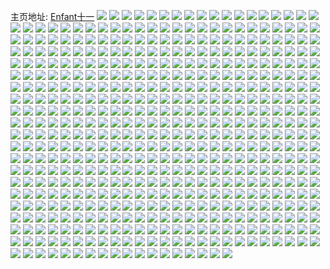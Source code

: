 主页地址: [Enfant十一](https://weibo.com/u/5151678848) 
![](https://wx4.sinaimg.cn/mw2000/005CDV0kly1gctun6pwidj33322bbnpf.jpg) 
![](https://wx4.sinaimg.cn/mw2000/005CDV0kly1gctun8in4ij33322bbqv7.jpg) 
![](https://wx4.sinaimg.cn/mw2000/005CDV0kly1gctung1dt1j33322bb1l0.jpg) 
![](https://wx4.sinaimg.cn/mw2000/005CDV0kly1gctumyi8caj32c02c0e83.jpg) 
![](https://wx4.sinaimg.cn/mw2000/005CDV0kly1gctun0tx50j32bb2bbu10.jpg) 
![](https://wx4.sinaimg.cn/mw2000/005CDV0kly1gctunraeyxj33402c0e84.jpg) 
![](https://wx4.sinaimg.cn/mw2000/005CDV0kly1gctunyjvsrj33402c0kjo.jpg) 
![](https://wx4.sinaimg.cn/mw2000/005CDV0kly1gctunu1t9hj33402c0hdw.jpg) 
![](https://wx4.sinaimg.cn/mw2000/005CDV0kly1gctun2xqexj33322bb4qs.jpg) 
![](https://wx4.sinaimg.cn/mw2000/005CDV0kly1gctun50g5zj32c02c0b2b.jpg) 
![](https://wx4.sinaimg.cn/mw2000/005CDV0kly1gctune1t08j33322bbu0z.jpg) 
![](https://wx4.sinaimg.cn/mw2000/005CDV0kly1gctunih4rgj32c02c0npf.jpg) 
![](https://wx4.sinaimg.cn/mw2000/005CDV0kly1gctunjgo6kj31e11e1hdt.jpg) 
![](https://wx4.sinaimg.cn/mw2000/005CDV0kly1gctunm17hvj33402c0hdw.jpg) 
![](https://wx4.sinaimg.cn/mw2000/005CDV0kly1gctunonk6tj33402c0b2c.jpg) 
![](https://wx4.sinaimg.cn/mw2000/005CDV0kly1gctunwfwldj32c02c0e83.jpg) 
![](https://wx4.sinaimg.cn/mw2000/005CDV0kly1gctuo0ywuvj32c02c0kjn.jpg) 
![](https://wx4.sinaimg.cn/mw2000/005CDV0kly1gce950c7amj32c02c0hdu.jpg) 
![](https://wx4.sinaimg.cn/mw2000/005CDV0kly1gce94rtl3mj33322bbqv7.jpg) 
![](https://wx4.sinaimg.cn/mw2000/005CDV0kly1gce94x3bhkj32c02c0hdv.jpg) 
![](https://wx4.sinaimg.cn/mw2000/005CDV0kly1gce94oxmqij33322bb4qr.jpg) 
![](https://wx4.sinaimg.cn/mw2000/005CDV0kly1gce94q93juj33322bb4qs.jpg) 
![](https://wx4.sinaimg.cn/mw2000/005CDV0kly1gce94t6pxwj33322bbu0z.jpg) 
![](https://wx4.sinaimg.cn/mw2000/005CDV0kly1gce94w2tt2j32c02c0hdv.jpg) 
![](https://wx4.sinaimg.cn/mw2000/005CDV0kly1gce94ntkqzj32bc334kjm.jpg) 
![](https://wx4.sinaimg.cn/mw2000/005CDV0kly1gce94v1w3mj33322bbe84.jpg) 
![](https://wx4.sinaimg.cn/mw2000/005CDV0kly1gce94xyigvj33322bbkjn.jpg) 
![](https://wx4.sinaimg.cn/mw2000/005CDV0kly1gce953cocaj32c01k0hdu.jpg) 
![](https://wx4.sinaimg.cn/mw2000/005CDV0kly1gce94zh7kxj33322bb1l0.jpg) 
![](https://wx4.sinaimg.cn/mw2000/005CDV0kly1gce94to2phj30v115e1f8.jpg) 
![](https://wx4.sinaimg.cn/mw2000/005CDV0kly1gce94mxabgj33322bb4qs.jpg) 
![](https://wx4.sinaimg.cn/mw2000/005CDV0kly1gce950x3xrj30v91avjxj.jpg) 
![](https://wx4.sinaimg.cn/mw2000/005CDV0kly1gce951kzalj32bb2bb4qr.jpg) 
![](https://wx4.sinaimg.cn/mw2000/005CDV0kly1gce94li8tjj32c02c01l0.jpg) 
![](https://wx4.sinaimg.cn/mw2000/005CDV0kly1gce952irggj33322bbe83.jpg) 
![](https://wx4.sinaimg.cn/mw2000/005CDV0kly1gc8zgc4pkgj31o01o0kjl.jpg) 
![](https://wx4.sinaimg.cn/mw2000/005CDV0kly1gc8zgis5x7j31o01o0npd.jpg) 
![](https://wx4.sinaimg.cn/mw2000/005CDV0kly1gc8zkmfufkj31o01o0u0x.jpg) 
![](https://wx4.sinaimg.cn/mw2000/005CDV0kly1gc8zgrtscmj31o01o0npd.jpg) 
![](https://wx4.sinaimg.cn/mw2000/005CDV0kly1gc8zgxxf3vj31o01o0kjl.jpg) 
![](https://wx4.sinaimg.cn/mw2000/005CDV0kly1gc8zguymeyj31o01o0npd.jpg) 
![](https://wx4.sinaimg.cn/mw2000/005CDV0kly1gc8zgot18cj31o01o0kjl.jpg) 
![](https://wx4.sinaimg.cn/mw2000/005CDV0kly1gc8zkim7dfj31o01o0npd.jpg) 
![](https://wx4.sinaimg.cn/mw2000/005CDV0kly1gc8zh3vhmvj31o01o0npd.jpg) 
![](https://wx4.sinaimg.cn/mw2000/005CDV0kly1gc8zj2zrj8j31o01o0npd.jpg) 
![](https://wx4.sinaimg.cn/mw2000/005CDV0kly1gc8zhaxjd8j33402c0npf.jpg) 
![](https://wx4.sinaimg.cn/mw2000/005CDV0kly1gc8zhzwsb2j31o01o0qv5.jpg) 
![](https://wx4.sinaimg.cn/mw2000/005CDV0kly1gc8zhhn2u2j33402c0kjn.jpg) 
![](https://wx4.sinaimg.cn/mw2000/005CDV0kly1gc8zg8sbldj33402c0e83.jpg) 
![](https://wx4.sinaimg.cn/mw2000/005CDV0kly1gc8zhoyiyij33402c0b2b.jpg) 
![](https://wx4.sinaimg.cn/mw2000/005CDV0kly1gc8zhs1kxnj31l91l9npd.jpg) 
![](https://wx4.sinaimg.cn/mw2000/005CDV0kly1gc8zia18hwj30v91vo4qt.jpg) 
![](https://wx4.sinaimg.cn/mw2000/005CDV0kly1gc8zljnonrj31ml1o0qv5.jpg) 
![](https://wx4.sinaimg.cn/mw2000/005CDV0kly1gbyijj0lilj32bb2bb7wj.jpg) 
![](https://wx4.sinaimg.cn/mw2000/005CDV0kly1gbyijlqdnvj330c2084qr.jpg) 
![](https://wx4.sinaimg.cn/mw2000/005CDV0kly1gbyijnnznlj33322bb1l0.jpg) 
![](https://wx4.sinaimg.cn/mw2000/005CDV0kly1gbyijpw5ycj33322bbhdv.jpg) 
![](https://wx4.sinaimg.cn/mw2000/005CDV0kly1gbyijrlek2j32c02c0qv7.jpg) 
![](https://wx4.sinaimg.cn/mw2000/005CDV0kly1gbyijgw6odj33322bb7wk.jpg) 
![](https://wx4.sinaimg.cn/mw2000/005CDV0kly1gbyijtz7lrj33322bbu0z.jpg) 
![](https://wx4.sinaimg.cn/mw2000/005CDV0kly1gbyijvxmxgj32bb2bb1l0.jpg) 
![](https://wx4.sinaimg.cn/mw2000/005CDV0kly1gbyijxm47vj32bb2bbx6q.jpg) 
![](https://wx4.sinaimg.cn/mw2000/005CDV0kly1gbyiw9zjxjj30p00p0qeb.jpg) 
![](https://wx4.sinaimg.cn/mw2000/005CDV0kly1gbyijza1kaj32bb2bb1kz.jpg) 
![](https://wx4.sinaimg.cn/mw2000/005CDV0kly1gbyik14ubhj33322bb4qs.jpg) 
![](https://wx4.sinaimg.cn/mw2000/005CDV0kly1gbyik2eye6j32xm2784qq.jpg) 
![](https://wx4.sinaimg.cn/mw2000/005CDV0kly1gbyiw9kcioj30u00u0qiy.jpg) 
![](https://wx4.sinaimg.cn/mw2000/005CDV0kly1gbyiw95n7fj30u00u04e8.jpg) 
![](https://wx4.sinaimg.cn/mw2000/005CDV0kly1gbq3b55q2bj33322bbqv7.jpg) 
![](https://wx4.sinaimg.cn/mw2000/005CDV0kly1gbq3b1l8hqj32c02c07wj.jpg) 
![](https://wx4.sinaimg.cn/mw2000/005CDV0kly1gbq3b7rk5mj33322bbb2c.jpg) 
![](https://wx4.sinaimg.cn/mw2000/005CDV0kly1gbq3be4ac8j33322bb1l0.jpg) 
![](https://wx4.sinaimg.cn/mw2000/005CDV0kly1gbq3b9e3dfj33322bbhdv.jpg) 
![](https://wx4.sinaimg.cn/mw2000/005CDV0kly1gbq3bccncjj33322bbx6r.jpg) 
![](https://wx4.sinaimg.cn/mw2000/005CDV0kly1gbq3b3lmwyj33322bb7wk.jpg) 
![](https://wx4.sinaimg.cn/mw2000/005CDV0kly1gbq3az2eb0j32c02c01kz.jpg) 
![](https://wx4.sinaimg.cn/mw2000/005CDV0kly1gbq3bjzls7j33322bbu0z.jpg) 
![](https://wx4.sinaimg.cn/mw2000/005CDV0kly1gbq3bfm9osj32bb2bbx6q.jpg) 
![](https://wx4.sinaimg.cn/mw2000/005CDV0kly1gbq3bias19j33322bbkjn.jpg) 
![](https://wx4.sinaimg.cn/mw2000/005CDV0kly1gbq3blkvimj33322bbnpf.jpg) 
![](https://wx4.sinaimg.cn/mw2000/005CDV0kly1gbq3bn9hgmj33322bbkjn.jpg) 
![](https://wx4.sinaimg.cn/mw2000/005CDV0kly1gbq3bo9vjhj31sg1ccu0x.jpg) 
![](https://wx4.sinaimg.cn/mw2000/005CDV0kly1gbq3bpzvigj33322bbx6r.jpg) 
![](https://wx4.sinaimg.cn/mw2000/005CDV0kly1gbgvbo3npoj33322bb7wk.jpg) 
![](https://wx4.sinaimg.cn/mw2000/005CDV0kly1gbgvbm3gstj33322bbu0z.jpg) 
![](https://wx4.sinaimg.cn/mw2000/005CDV0kly1gbgvbved4kj33322bbu0z.jpg) 
![](https://wx4.sinaimg.cn/mw2000/005CDV0kly1gbgvbptl7hj33322bbqv7.jpg) 
![](https://wx4.sinaimg.cn/mw2000/005CDV0kly1gbgvbrs6yfj33322bbu0z.jpg) 
![](https://wx4.sinaimg.cn/mw2000/005CDV0kly1gbgvbhbj9uj33322bbu0z.jpg) 
![](https://wx4.sinaimg.cn/mw2000/005CDV0kly1gbgvbzra31j33322bbu0z.jpg) 
![](https://wx4.sinaimg.cn/mw2000/005CDV0kly1gbgvbtdfunj32801o04qr.jpg) 
![](https://wx4.sinaimg.cn/mw2000/005CDV0kly1gbgvbk5dlbj33342bcu10.jpg) 
![](https://wx4.sinaimg.cn/mw2000/005CDV0kly1gbgvbxe4vkj33322bbu10.jpg) 
![](https://wx4.sinaimg.cn/mw2000/005CDV0kly1gbgvc1wtnlj33322bbx6r.jpg) 
![](https://wx4.sinaimg.cn/mw2000/005CDV0kly1gb83c4wk0kj31f02ioqv6.jpg) 
![](https://wx4.sinaimg.cn/mw2000/005CDV0kly1gb83bus200j31w02iox6q.jpg) 
![](https://wx4.sinaimg.cn/mw2000/005CDV0kly1gb83icxjmdj31w02io4qr.jpg) 
![](https://wx4.sinaimg.cn/mw2000/005CDV0kly1gb83fs7lqtj31f02io49b.jpg) 
![](https://wx4.sinaimg.cn/mw2000/005CDV0kly1gb83g8chx5j31f02iohdv.jpg) 
![](https://wx4.sinaimg.cn/mw2000/005CDV0kly1gb83fahmtpj31f02iou0y.jpg) 
![](https://wx4.sinaimg.cn/mw2000/005CDV0kly1gb83fomm91j31bn2coe82.jpg) 
![](https://wx4.sinaimg.cn/mw2000/005CDV0kly1gb83e2v4gwj31f02ionpe.jpg) 
![](https://wx4.sinaimg.cn/mw2000/005CDV0kly1gb83biiflpj31f02iokjm.jpg) 
![](https://wx4.sinaimg.cn/mw2000/005CDV0kly1gb83dc4q9cj31og2io7wj.jpg) 
![](https://wx4.sinaimg.cn/mw2000/005CDV0kly1gb83eqhjyjj31bn2iokin.jpg) 
![](https://wx4.sinaimg.cn/mw2000/005CDV0kly1gb83cusm8kj31og2io4qr.jpg) 
![](https://wx4.sinaimg.cn/mw2000/005CDV0kly1gb83ef3n89j31og2io4qr.jpg) 
![](https://wx4.sinaimg.cn/mw2000/005CDV0kly1gb83iyt0ptj30u00u17cm.jpg) 
![](https://wx4.sinaimg.cn/mw2000/005CDV0kly1gb83iw3g6vj31og2io1kz.jpg) 
![](https://wx4.sinaimg.cn/mw2000/005CDV0kly1gb1ujasq0lj33322bbhdv.jpg) 
![](https://wx4.sinaimg.cn/mw2000/005CDV0kly1gb1ujics7dj32c02c01kz.jpg) 
![](https://wx4.sinaimg.cn/mw2000/005CDV0kly1gb1ujobp0nj32c02c01kz.jpg) 
![](https://wx4.sinaimg.cn/mw2000/005CDV0kly1gb1ujq56twj31fk0t0nia.jpg) 
![](https://wx4.sinaimg.cn/mw2000/005CDV0kly1gb1ujugcq7j32bb2bbe82.jpg) 
![](https://wx4.sinaimg.cn/mw2000/005CDV0kly1gb1uj4l61hj32c02c0qv6.jpg) 
![](https://wx4.sinaimg.cn/mw2000/005CDV0kly1gb1uk1i79zj33322bbu0z.jpg) 
![](https://wx4.sinaimg.cn/mw2000/005CDV0kly1gb1ukb2fn3j33342bcqv7.jpg) 
![](https://wx4.sinaimg.cn/mw2000/005CDV0kly1gb1ujcq7llj30v91avqpl.jpg) 
![](https://wx4.sinaimg.cn/mw2000/005CDV0kly1gb1uk2thc7j30u00u04fh.jpg) 
![](https://wx4.sinaimg.cn/mw2000/005CDV0kly1gb1uk4g6yyj31900u0azg.jpg) 
![](https://wx4.sinaimg.cn/mw2000/005CDV0kly1gao82fvzd8j32bc334u0z.jpg) 
![](https://wx4.sinaimg.cn/mw2000/005CDV0kly1gao82ij0dwj32c02c04qr.jpg) 
![](https://wx4.sinaimg.cn/mw2000/005CDV0kly1gao82klhvvj33322bbb2c.jpg) 
![](https://wx4.sinaimg.cn/mw2000/005CDV0kly1gao82d1xunj33322bb1l0.jpg) 
![](https://wx4.sinaimg.cn/mw2000/005CDV0kly1gao82omkczj33322bb1l0.jpg) 
![](https://wx4.sinaimg.cn/mw2000/005CDV0kly1gao82mkalqj33322bb1l0.jpg) 
![](https://wx4.sinaimg.cn/mw2000/005CDV0kly1gao82rrkksj33322bbx6r.jpg) 
![](https://wx4.sinaimg.cn/mw2000/005CDV0kly1gao82q6fd0j31hc0u01kx.jpg) 
![](https://wx4.sinaimg.cn/mw2000/005CDV0kly1gao82bh3wzj32io1ogx6q.jpg) 
![](https://wx4.sinaimg.cn/mw2000/005CDV0kly1gah2iuj1zkj30u00u0qg6.jpg) 
![](https://wx4.sinaimg.cn/mw2000/005CDV0kly1gah2ix2i02j32962961kz.jpg) 
![](https://wx4.sinaimg.cn/mw2000/005CDV0kly1gah2izpmsnj32c02c0u0y.jpg) 
![](https://wx4.sinaimg.cn/mw2000/005CDV0kly1gah2j38icrj33322bb4qs.jpg) 
![](https://wx4.sinaimg.cn/mw2000/005CDV0kly1gah2jol9ddj30v90v9wh8.jpg) 
![](https://wx4.sinaimg.cn/mw2000/005CDV0kly1gah2j74foqj33322bbhdw.jpg) 
![](https://wx4.sinaimg.cn/mw2000/005CDV0kly1gah2jcd200j32c02c0u0z.jpg) 
![](https://wx4.sinaimg.cn/mw2000/005CDV0kly1gah2jgace0j328o28ou0y.jpg) 
![](https://wx4.sinaimg.cn/mw2000/005CDV0kly1gah2jrzjyzj327u1o07wh.jpg) 
![](https://wx4.sinaimg.cn/mw2000/005CDV0kly1gah2jh69o6j30u00u0nbp.jpg) 
![](https://wx4.sinaimg.cn/mw2000/005CDV0kly1gah2jo45kfj31d81d9hdt.jpg) 
![](https://wx4.sinaimg.cn/mw2000/005CDV0kly1gah2jleuysj32c02c07wj.jpg) 
![](https://wx4.sinaimg.cn/mw2000/005CDV0kly1g9xsmnja8oj31mb1mbb29.jpg) 
![](https://wx4.sinaimg.cn/mw2000/005CDV0kly1g9xsmqa5txj325q1mbx6p.jpg) 
![](https://wx4.sinaimg.cn/mw2000/005CDV0kly1g9xsmrwcvgj31m91m9npd.jpg) 
![](https://wx4.sinaimg.cn/mw2000/005CDV0kly1g9xsmsucrfj31mb1mbqv5.jpg) 
![](https://wx4.sinaimg.cn/mw2000/005CDV0kly1g9xsmtuxjoj31mb1mbnpd.jpg) 
![](https://wx4.sinaimg.cn/mw2000/005CDV0kly1g9xsmvazmtj31mb1mbhdt.jpg) 
![](https://wx4.sinaimg.cn/mw2000/005CDV0kly1g9xsmw7ompj31mb1mbnpd.jpg) 
![](https://wx4.sinaimg.cn/mw2000/005CDV0kly1g9xsmwteaoj31mb1mbb00.jpg) 
![](https://wx4.sinaimg.cn/mw2000/005CDV0kly1g9xsq42v40j31mb1mbkjl.jpg) 
![](https://wx4.sinaimg.cn/mw2000/005CDV0kly1g9xsq2wof6j32c02bynpe.jpg) 
![](https://wx4.sinaimg.cn/mw2000/005CDV0kly1g9xsp5dl46j33402c0x6r.jpg) 
![](https://wx4.sinaimg.cn/mw2000/005CDV0kly1g9xspwsjfaj32c02c0e83.jpg) 
![](https://wx4.sinaimg.cn/mw2000/005CDV0kly1g9xspywa9dj32c02c0b2b.jpg) 
![](https://wx4.sinaimg.cn/mw2000/005CDV0kly1g9xsq121y4j33k02o0x6s.jpg) 
![](https://wx4.sinaimg.cn/mw2000/005CDV0kly1g9xsmxha4jj317b1al7wh.jpg) 
![](https://wx4.sinaimg.cn/mw2000/005CDV0kly1g9h9wk92xkj31mb1mbnpd.jpg) 
![](https://wx4.sinaimg.cn/mw2000/005CDV0kly1g9h9wadni9j31mb1mbqv5.jpg) 
![](https://wx4.sinaimg.cn/mw2000/005CDV0kly1g9h9wgilswj31mb1mbnpd.jpg) 
![](https://wx4.sinaimg.cn/mw2000/005CDV0kly1g9h9weict1j31mb1mbu0x.jpg) 
![](https://wx4.sinaimg.cn/mw2000/005CDV0kly1g9h9wc2b4rj31mb1mbqv5.jpg) 
![](https://wx4.sinaimg.cn/mw2000/005CDV0kly1g9h9wn3267j31mb1mbkjl.jpg) 
![](https://wx4.sinaimg.cn/mw2000/005CDV0kly1g9h9wp0odaj31mb1mbkjl.jpg) 
![](https://wx4.sinaimg.cn/mw2000/005CDV0kly1g9h9wpu0upj30oq0oqn94.jpg) 
![](https://wx4.sinaimg.cn/mw2000/005CDV0kly1g9h9w8vkj5j31mb1mbkjl.jpg) 
![](https://wx4.sinaimg.cn/mw2000/005CDV0kly1g8y2oscvgxj31mb1mbe82.jpg) 
![](https://wx4.sinaimg.cn/mw2000/005CDV0kly1g8y2okyol2j31mb1mbx6p.jpg) 
![](https://wx4.sinaimg.cn/mw2000/005CDV0kly1g8y2oinatrj31mb1mbu0x.jpg) 
![](https://wx4.sinaimg.cn/mw2000/005CDV0kly1g8y2ojwynpj31mb1mb1ky.jpg) 
![](https://wx4.sinaimg.cn/mw2000/005CDV0kly1g8y2oplthzj318g18gtov.jpg) 
![](https://wx4.sinaimg.cn/mw2000/005CDV0kly1g8y2om4kkoj31mb1mbx6p.jpg) 
![](https://wx4.sinaimg.cn/mw2000/005CDV0kly1g8y2oqzleqj31mb1mbnpd.jpg) 
![](https://wx4.sinaimg.cn/mw2000/005CDV0kly1g8y2op4f0jj31mb1mb7wi.jpg) 
![](https://wx4.sinaimg.cn/mw2000/005CDV0kly1g8y2onhp0bj31mb1mb4qq.jpg) 
![](https://wx4.sinaimg.cn/mw2000/005CDV0kly1g8k489dbghj32c02c01ky.jpg) 
![](https://wx4.sinaimg.cn/mw2000/005CDV0kly1g8hkjmyulrj31mb1mb4p7.jpg) 
![](https://wx4.sinaimg.cn/mw2000/005CDV0kly1g8hkjlwp8hj31mb1mb1kx.jpg) 
![](https://wx4.sinaimg.cn/mw2000/005CDV0kly1g8hkjjxiioj31mb1mbe81.jpg) 
![](https://wx4.sinaimg.cn/mw2000/005CDV0kly1g8hkobskr9j31mb1mb4qp.jpg) 
![](https://wx4.sinaimg.cn/mw2000/005CDV0kly1g8hkjhblh1j31mb1mbhdi.jpg) 
![](https://wx4.sinaimg.cn/mw2000/005CDV0kly1g8hkjexzxlj31mb1mb4j8.jpg) 
![](https://wx4.sinaimg.cn/mw2000/005CDV0kly1g8hkjfz0sqj31mb1mbnoc.jpg) 
![](https://wx4.sinaimg.cn/mw2000/005CDV0kly1g8hkocuvrij31mb1mbb17.jpg) 
![](https://wx4.sinaimg.cn/mw2000/005CDV0kly1g8hkoe5qmsj31mb1mb4pu.jpg) 
![](https://wx4.sinaimg.cn/mw2000/005CDV0kly1g86q704f79j31mb1mb1jv.jpg) 
![](https://wx4.sinaimg.cn/mw2000/005CDV0kly1g86q71dgy8j30u00u0afa.jpg) 
![](https://wx4.sinaimg.cn/mw2000/005CDV0kly1g86q711ocnj31mb1mb4qp.jpg) 
![](https://wx4.sinaimg.cn/mw2000/005CDV0kly1g86q71ws1jj31mb1mb7wh.jpg) 
![](https://wx4.sinaimg.cn/mw2000/005CDV0kly1g86q70e832j30v70v7n3r.jpg) 
![](https://wx4.sinaimg.cn/mw2000/005CDV0kly1g86q7366wtj31mb1mbkby.jpg) 
![](https://wx4.sinaimg.cn/mw2000/005CDV0kly1g86q72v51cj30u00u0wla.jpg) 
![](https://wx4.sinaimg.cn/mw2000/005CDV0kly1g86q7486hrj31mb1mbe4q.jpg) 
![](https://wx4.sinaimg.cn/mw2000/005CDV0kly1g86q73oqbij31mb1mbkjl.jpg) 
![](https://wx4.sinaimg.cn/mw2000/005CDV0kly1g7ou1eut67j31w01w0azh.jpg) 
![](https://wx4.sinaimg.cn/mw2000/005CDV0kly1g7ou1m90n7j31w02ioe81.jpg) 
![](https://wx4.sinaimg.cn/mw2000/005CDV0kly1g7ou1io35wj32io1w04qp.jpg) 
![](https://wx4.sinaimg.cn/mw2000/005CDV0kly1g7ou1r83bgj31w02iou0x.jpg) 
![](https://wx4.sinaimg.cn/mw2000/005CDV0kly1g7ou23xdexj31w02io4qp.jpg) 
![](https://wx4.sinaimg.cn/mw2000/005CDV0kly1g7ou20yf7ej31w02iou0z.jpg) 
![](https://wx4.sinaimg.cn/mw2000/005CDV0kly1g7kwnhb3p3j31db2iob29.jpg) 
![](https://wx4.sinaimg.cn/mw2000/005CDV0kly1g7kwnfg1oij319c2ioe81.jpg) 
![](https://wx4.sinaimg.cn/mw2000/005CDV0kly1g7kwnm8kegj319c2io4qp.jpg) 
![](https://wx4.sinaimg.cn/mw2000/005CDV0kly1g7kwnk43skj31db2iohdt.jpg) 
![](https://wx4.sinaimg.cn/mw2000/005CDV0kly1g71q8x0w0sj32c02c01kz.jpg) 
![](https://wx4.sinaimg.cn/mw2000/005CDV0kly1g71q92xmfoj31t21t27wi.jpg) 
![](https://wx4.sinaimg.cn/mw2000/005CDV0kly1g71q90f13dj32o02o07wk.jpg) 
![](https://wx4.sinaimg.cn/mw2000/005CDV0kly1g71q91uu9hj32c02c0hdu.jpg) 
![](https://wx4.sinaimg.cn/mw2000/005CDV0kly1g71q8y3rmoj323v1r0e82.jpg) 
![](https://wx4.sinaimg.cn/mw2000/005CDV0kly1g71q947suwj32802807wk.jpg) 
![](https://wx4.sinaimg.cn/mw2000/005CDV0kly1g71q967e5rj32c02c0kjn.jpg) 
![](https://wx4.sinaimg.cn/mw2000/005CDV0kly1g71q9599azj327w1scb2a.jpg) 
![](https://wx4.sinaimg.cn/mw2000/005CDV0kly1g71q8yyfo2j31ln1exb29.jpg) 
![](https://wx4.sinaimg.cn/mw2000/005CDV0kly1g6tndh822zj32c02c0qv7.jpg) 
![](https://wx4.sinaimg.cn/mw2000/005CDV0kly1g6tndiibo1j32c02c0npe.jpg) 
![](https://wx4.sinaimg.cn/mw2000/005CDV0kly1g6tndj97txj32du1vi7wi.jpg) 
![](https://wx4.sinaimg.cn/mw2000/005CDV0kly1g6tndk4pxej32c02c0x6q.jpg) 
![](https://wx4.sinaimg.cn/mw2000/005CDV0kly1g6gfwhrdcsj32c02c0e36.jpg) 
![](https://wx4.sinaimg.cn/mw2000/005CDV0kly1g6gfwjk7olj32c02c04l0.jpg) 
![](https://wx4.sinaimg.cn/mw2000/005CDV0kly1g6at604bqqj30qj0od7al.jpg) 
![](https://wx4.sinaimg.cn/mw2000/005CDV0kly1g6at9c70j6j32c02ipqv5.jpg) 
![](https://wx4.sinaimg.cn/mw2000/005CDV0kly1g6at9cy9efj31hc0u0n1w.jpg) 
![](https://wx4.sinaimg.cn/mw2000/005CDV0kly1g6at9d6rpbj31hc0u0gri.jpg) 
![](https://wx4.sinaimg.cn/mw2000/005CDV0kly1g6at9eeyjyj32c02c0hdt.jpg) 
![](https://wx4.sinaimg.cn/mw2000/005CDV0kly1g6at9ixodjj30u00u0gra.jpg) 
![](https://wx4.sinaimg.cn/mw2000/005CDV0kly1g62x2hsbvrj30u00u04c4.jpg) 
![](https://wx4.sinaimg.cn/mw2000/005CDV0kly1g62x2hekddj31410u07pc.jpg) 
![](https://wx4.sinaimg.cn/mw2000/005CDV0kly1g62x2ifnhjj30u00u0na7.jpg) 
![](https://wx4.sinaimg.cn/mw2000/005CDV0kly1g62x2itfe4j30u00u0wtu.jpg) 
![](https://wx4.sinaimg.cn/mw2000/005CDV0kly1g62x2jh19pj30u00u016a.jpg) 
![](https://wx4.sinaimg.cn/mw2000/005CDV0kly1g62x2j5v0ej30u00u0k7d.jpg) 
![](https://wx4.sinaimg.cn/mw2000/005CDV0kly1g62x2jtjrej30u00u0h42.jpg) 
![](https://wx4.sinaimg.cn/mw2000/005CDV0kly1g62x2koy7vj30u00u0gyl.jpg) 
![](https://wx4.sinaimg.cn/mw2000/005CDV0kly1g62x2kecvcj30u00u0gy5.jpg) 
![](https://wx4.sinaimg.cn/mw2000/005CDV0kly1g5vsr1yn11j30xm0u0qdk.jpg) 
![](https://wx4.sinaimg.cn/mw2000/005CDV0kly1g5ui43mdqej31400u0qev.jpg) 
![](https://wx4.sinaimg.cn/mw2000/005CDV0kly1g5ui44m695j30u0140wr0.jpg) 
![](https://wx4.sinaimg.cn/mw2000/005CDV0kly1g5rgnlulzvj32c02c04qp.jpg) 
![](https://wx4.sinaimg.cn/mw2000/005CDV0kly1g5rgnree3ej31pu1jrtwj.jpg) 
![](https://wx4.sinaimg.cn/mw2000/005CDV0kly1g5rgo8s9gwj31400u0kjl.jpg) 
![](https://wx4.sinaimg.cn/mw2000/005CDV0kly1g5rgntoc9dj32ds1scu12.jpg) 
![](https://wx4.sinaimg.cn/mw2000/005CDV0kly1g5rgnknpggj31kw11xwv9.jpg) 
![](https://wx4.sinaimg.cn/mw2000/005CDV0kly1g5rgnviefvj32ds1schdx.jpg) 
![](https://wx4.sinaimg.cn/mw2000/005CDV0kly1g5rgnph7duj31sc2dsx6u.jpg) 
![](https://wx4.sinaimg.cn/mw2000/005CDV0kly1g5rgnwza4zj32ds1scx6t.jpg) 
![](https://wx4.sinaimg.cn/mw2000/005CDV0kly1g5rgp70gy0j32io1w0e81.jpg) 
![](https://wx4.sinaimg.cn/mw2000/005CDV0kly1g5kjuvnbt7j30u00u0wmz.jpg) 
![](https://wx4.sinaimg.cn/mw2000/005CDV0kly1g5kjut0duyj30u00u0dws.jpg) 
![](https://wx4.sinaimg.cn/mw2000/005CDV0kly1g5kjun7u8tj30u00u0488.jpg) 
![](https://wx4.sinaimg.cn/mw2000/005CDV0kly1g5kjv0hwskj30u00u049j.jpg) 
![](https://wx4.sinaimg.cn/mw2000/005CDV0kly1g5kjuyd9u2j30u00u0gun.jpg) 
![](https://wx4.sinaimg.cn/mw2000/005CDV0kly1g5kjur5rnpj30vv0u0qcx.jpg) 
![](https://wx4.sinaimg.cn/mw2000/005CDV0kly1g5kjuxch9pj30u00u049s.jpg) 
![](https://wx4.sinaimg.cn/mw2000/005CDV0kly1g5kjuzdq30j31400u0jz8.jpg) 
![](https://wx4.sinaimg.cn/mw2000/005CDV0kly1g5kjulrmd1j30u00u013c.jpg) 
![](https://wx4.sinaimg.cn/mw2000/005CDV0kly1g5dm2nln8nj32c02c0hdt.jpg) 
![](https://wx4.sinaimg.cn/mw2000/005CDV0kly1g5dm361d45j32ds1sc7wi.jpg) 
![](https://wx4.sinaimg.cn/mw2000/005CDV0kly1g5dm2srkr4j32c02c04qp.jpg) 
![](https://wx4.sinaimg.cn/mw2000/005CDV0kly1g5dm2uurikj32c02c0b29.jpg) 
![](https://wx4.sinaimg.cn/mw2000/005CDV0kly1g5dm2ziknzj31sc1scu0x.jpg) 
![](https://wx4.sinaimg.cn/mw2000/005CDV0kly1g5dm2xzucnj32io1w0hdt.jpg) 
![](https://wx4.sinaimg.cn/mw2000/005CDV0kly1g5dm2w3idrj32c02c04qp.jpg) 
![](https://wx4.sinaimg.cn/mw2000/005CDV0kly1g5dm68bh86j33402c0npf.jpg) 
![](https://wx4.sinaimg.cn/mw2000/005CDV0kly1g5dm69v12pj32c02c04qp.jpg) 
![](https://wx4.sinaimg.cn/mw2000/005CDV0kly1g5dlhogjnmj32yo1o0b2a.jpg) 
![](https://wx4.sinaimg.cn/mw2000/005CDV0kly1g5dlhmj1uhj32yo1o0npe.jpg) 
![](https://wx4.sinaimg.cn/mw2000/005CDV0kly1g51qt8jw23j30u0190100.jpg) 
![](https://wx4.sinaimg.cn/mw2000/005CDV0kly1g51qta9lqvj30u01o0n9d.jpg) 
![](https://wx4.sinaimg.cn/mw2000/005CDV0kly1g51qt88btfj30u01hck2i.jpg) 
![](https://wx4.sinaimg.cn/mw2000/005CDV0kly1g51qtbfob9j30u01907by.jpg) 
![](https://wx4.sinaimg.cn/mw2000/005CDV0kly1g51qtauwbij30u01l3jzn.jpg) 
![](https://wx4.sinaimg.cn/mw2000/005CDV0kly1g51qy9epu0j30u01hcajm.jpg) 
![](https://wx4.sinaimg.cn/mw2000/005CDV0kly1g51qxd8sbyj30u01hdqia.jpg) 
![](https://wx4.sinaimg.cn/mw2000/005CDV0kly1g51qtb542pj30u0190k10.jpg) 
![](https://wx4.sinaimg.cn/mw2000/005CDV0kly1g51qxl718ij30u01hcgxe.jpg) 
![](https://wx4.sinaimg.cn/mw2000/005CDV0kly1g4qjiku6v2j30u01dm7hz.jpg) 
![](https://wx4.sinaimg.cn/mw2000/005CDV0kly1g4qjikh5umj30u01o0toq.jpg) 
![](https://wx4.sinaimg.cn/mw2000/005CDV0kly1g4qjik0oxtj30u01o0qfy.jpg) 
![](https://wx4.sinaimg.cn/mw2000/005CDV0kly1g4qjim7b3zj30u01fa118.jpg) 
![](https://wx4.sinaimg.cn/mw2000/005CDV0kly1g4qjijilbxj30rs15oqjg.jpg) 
![](https://wx4.sinaimg.cn/mw2000/005CDV0kly1g4qjin1a8xj30u01fa7n9.jpg) 
![](https://wx4.sinaimg.cn/mw2000/005CDV0kly1g4qjimlaqyj30u01fatmo.jpg) 
![](https://wx4.sinaimg.cn/mw2000/005CDV0kly1g4qjinfpmcj30u01bd457.jpg) 
![](https://wx4.sinaimg.cn/mw2000/005CDV0kly1g4qjiizwv2j30u01nukb0.jpg) 
![](https://wx4.sinaimg.cn/mw2000/005CDV0kly1g4qjcj8r7rj30u016idre.jpg) 
![](https://wx4.sinaimg.cn/mw2000/005CDV0kly1g4qjchky2lj30u01j67ms.jpg) 
![](https://wx4.sinaimg.cn/mw2000/005CDV0kly1g4qjcjl2jhj30u01hcar2.jpg) 
![](https://wx4.sinaimg.cn/mw2000/005CDV0kly1g4qjci7rrnj30u01hch5o.jpg) 
![](https://wx4.sinaimg.cn/mw2000/005CDV0kly1g4qjcg5ko7j30u01hcnii.jpg) 
![](https://wx4.sinaimg.cn/mw2000/005CDV0kly1g4qjfbrnyjj30u016iti9.jpg) 
![](https://wx4.sinaimg.cn/mw2000/005CDV0kly1g4qjcgop8dj30u01e37fn.jpg) 
![](https://wx4.sinaimg.cn/mw2000/005CDV0kly1g4qjcfb1ssj30u01ee7iq.jpg) 
![](https://wx4.sinaimg.cn/mw2000/005CDV0kly1g4qjdwuf6bj30u01jk7pl.jpg) 
![](https://wx4.sinaimg.cn/mw2000/005CDV0kly1g4k93gpvspj31og2io4qq.jpg) 
![](https://wx4.sinaimg.cn/mw2000/005CDV0kly1g4k93k72m7j31hj2iokc4.jpg) 
![](https://wx4.sinaimg.cn/mw2000/005CDV0kly1g4k93d217zj31hj2io7wh.jpg) 
![](https://wx4.sinaimg.cn/mw2000/005CDV0kly1g4k93ilgixj31og2ioe81.jpg) 
![](https://wx4.sinaimg.cn/mw2000/005CDV0kly1g4k93ecznkj31j92iou0x.jpg) 
![](https://wx4.sinaimg.cn/mw2000/005CDV0kly1g4k94u9hchj30rs2bcdwp.jpg) 
![](https://wx4.sinaimg.cn/mw2000/005CDV0kly1g4k93hl5fdj31hj2iob29.jpg) 
![](https://wx4.sinaimg.cn/mw2000/005CDV0kly1g4k93kw85bj31hj2io4qp.jpg) 
![](https://wx4.sinaimg.cn/mw2000/005CDV0kly1g4k93jc5tbj31iu2iob29.jpg) 
![](https://wx4.sinaimg.cn/mw2000/005CDV0kly1g4dvn9jrgbj31kh2io4qp.jpg) 
![](https://wx4.sinaimg.cn/mw2000/005CDV0kly1g4dvnmddw3j31kt2io1kx.jpg) 
![](https://wx4.sinaimg.cn/mw2000/005CDV0kly1g4dvnczsgrj31f02iokjl.jpg) 
![](https://wx4.sinaimg.cn/mw2000/005CDV0kly1g4dvnbdrpvj31lt2iohdt.jpg) 
![](https://wx4.sinaimg.cn/mw2000/005CDV0kly1g4dvnit53jj31og2io7wi.jpg) 
![](https://wx4.sinaimg.cn/mw2000/005CDV0kly1g4dvnee27jj31f02iokjl.jpg) 
![](https://wx4.sinaimg.cn/mw2000/005CDV0kly1g4dvnl8u3sj31kt2iob2a.jpg) 
![](https://wx4.sinaimg.cn/mw2000/005CDV0kly1g4dvnnjkmbj31f02iob29.jpg) 
![](https://wx4.sinaimg.cn/mw2000/005CDV0kly1g4dvngozt3j31og2io4qq.jpg) 
![](https://wx4.sinaimg.cn/mw2000/005CDV0kly1g4bjjgf45ij324y24ye83.jpg) 
![](https://wx4.sinaimg.cn/mw2000/005CDV0kly1g4bjjmsongj326n26ne83.jpg) 
![](https://wx4.sinaimg.cn/mw2000/005CDV0kly1g4bjjdve5qj327u1o0npe.jpg) 
![](https://wx4.sinaimg.cn/mw2000/005CDV0kly1g4bjjo9bwij31o01oyx6p.jpg) 
![](https://wx4.sinaimg.cn/mw2000/005CDV0kly1g4bjjk65mtj32c02c0qv7.jpg) 
![](https://wx4.sinaimg.cn/mw2000/005CDV0kly1g4bjjptsxnj320h1zynpe.jpg) 
![](https://wx4.sinaimg.cn/mw2000/005CDV0kly1g4bjjvx0c1j327u1o0x6q.jpg) 
![](https://wx4.sinaimg.cn/mw2000/005CDV0kly1g4bjjrvzlqj327u1o0x6q.jpg) 
![](https://wx4.sinaimg.cn/mw2000/005CDV0kly1g4bjjtkub0j327u1o0npe.jpg) 
![](https://wx4.sinaimg.cn/mw2000/005CDV0kly1g4827mwyohj31sc1schdw.jpg) 
![](https://wx4.sinaimg.cn/mw2000/005CDV0kly1g4827f3ju2j32c02c07wi.jpg) 
![](https://wx4.sinaimg.cn/mw2000/005CDV0kly1g4827h3scfj31sc1vmb29.jpg) 
![](https://wx4.sinaimg.cn/mw2000/005CDV0kly1g482ea47hfj32c02c07wi.jpg) 
![](https://wx4.sinaimg.cn/mw2000/005CDV0kly1g4827pa3qrj32c02c04fn.jpg) 
![](https://wx4.sinaimg.cn/mw2000/005CDV0kly1g482eca4rgj32c02c0npe.jpg) 
![](https://wx4.sinaimg.cn/mw2000/005CDV0kly1g482cos8e9j31o027ub29.jpg) 
![](https://wx4.sinaimg.cn/mw2000/005CDV0kly1g4827bpbo5j32c02c0qv5.jpg) 
![](https://wx4.sinaimg.cn/mw2000/005CDV0kly1g4827y2rdsj32c02c0u0x.jpg) 
![](https://wx4.sinaimg.cn/mw2000/005CDV0kly1g3wiffv3mfj32in1web2a.jpg) 
![](https://wx4.sinaimg.cn/mw2000/005CDV0kly1g3u4v8kp1uj30rs0tq77o.jpg) 
![](https://wx4.sinaimg.cn/mw2000/005CDV0kly1g3n183k2wjj32ap21ykjl.jpg) 
![](https://wx4.sinaimg.cn/mw2000/005CDV0kly1g3n182ahbtj31w21w2e81.jpg) 
![](https://wx4.sinaimg.cn/mw2000/005CDV0kly1g3n180tab9j327u1o04qp.jpg) 
![](https://wx4.sinaimg.cn/mw2000/005CDV0kly1g3n184vghaj32c02c0b0z.jpg) 
![](https://wx4.sinaimg.cn/mw2000/005CDV0kly1g3n181fx95j30c80c83zi.jpg) 
![](https://wx4.sinaimg.cn/mw2000/005CDV0kly1g3n1865i7wj32c02c04qq.jpg) 
![](https://wx4.sinaimg.cn/mw2000/005CDV0kly1g3n189dbnzj30zk1bqkgp.jpg) 
![](https://wx4.sinaimg.cn/mw2000/005CDV0kly1g3n188a538j32c02c04qq.jpg) 
![](https://wx4.sinaimg.cn/mw2000/005CDV0kly1g3n18aogisj32bz2u2e82.jpg) 
![](https://wx4.sinaimg.cn/mw2000/005CDV0kly1g39zfdc5gjj32c02c0x6p.jpg) 
![](https://wx4.sinaimg.cn/mw2000/005CDV0kly1g39zf5a15xj32c02c0b29.jpg) 
![](https://wx4.sinaimg.cn/mw2000/005CDV0kly1g39zfdxiz7j31400u0jw1.jpg) 
![](https://wx4.sinaimg.cn/mw2000/005CDV0kly1g39zgcre96j31g01g0at8.jpg) 
![](https://wx4.sinaimg.cn/mw2000/005CDV0kly1g2yx44mdalj30to0m8tae.jpg) 
![](https://wx4.sinaimg.cn/mw2000/005CDV0kly1g2yx47cxhuj30lw0ej76z.jpg) 
![](https://wx4.sinaimg.cn/mw2000/005CDV0kly1g2yx484jb5j30lw0ejwho.jpg) 
![](https://wx4.sinaimg.cn/mw2000/005CDV0kly1g2yx48rnezj30vc0kuadh.jpg) 
![](https://wx4.sinaimg.cn/mw2000/005CDV0kly1g2yx49cdopj30ku0kuaar.jpg) 
![](https://wx4.sinaimg.cn/mw2000/005CDV0kly1g2yx49z6ijj30rs0kuta1.jpg) 
![](https://wx4.sinaimg.cn/mw2000/005CDV0kly1g2yx4adclyj30k00f0t9x.jpg) 
![](https://wx4.sinaimg.cn/mw2000/005CDV0kly1g2yx5qgp90j30yi0jbawu.jpg) 
![](https://wx4.sinaimg.cn/mw2000/005CDV0kly1g2yxjn2xfwj31400u0wjn.jpg) 
![](https://wx4.sinaimg.cn/mw2000/005CDV0kly1g2rxpx8tloj32c02c0b2b.jpg) 
![](https://wx4.sinaimg.cn/mw2000/005CDV0kly1g2rxq0d4kmj32c02c0npe.jpg) 
![](https://wx4.sinaimg.cn/mw2000/005CDV0kly1g2rxq4xzq3j32c02c0u0x.jpg) 
![](https://wx4.sinaimg.cn/mw2000/005CDV0kly1g2rxq26i61j32c02c0qv6.jpg) 
![](https://wx4.sinaimg.cn/mw2000/005CDV0kly1g2rxq9047yj32c02c07wk.jpg) 
![](https://wx4.sinaimg.cn/mw2000/005CDV0kly1g2rxq3dopbj32c02c0kjm.jpg) 
![](https://wx4.sinaimg.cn/mw2000/005CDV0kly1g2rxsjof59j31sc1scnpd.jpg) 
![](https://wx4.sinaimg.cn/mw2000/005CDV0kly1g2rxryx61oj32c02c0x6p.jpg) 
![](https://wx4.sinaimg.cn/mw2000/005CDV0kly1g2rxpymf0dj32c02c0hdu.jpg) 
![](https://wx4.sinaimg.cn/mw2000/005CDV0kly1g2g7eza4e0j32c02c07wi.jpg) 
![](https://wx4.sinaimg.cn/mw2000/005CDV0kly1g2g7f25sgoj31sc1sc7ts.jpg) 
![](https://wx4.sinaimg.cn/mw2000/005CDV0kly1g2g7f7qre8j32c02c0qv5.jpg) 
![](https://wx4.sinaimg.cn/mw2000/005CDV0kly1g2g7esej9ej31uu1uuqv5.jpg) 
![](https://wx4.sinaimg.cn/mw2000/005CDV0kly1g2g7fhmwm5j32c02c0npd.jpg) 
![](https://wx4.sinaimg.cn/mw2000/005CDV0kly1g2g7flhwrcj32c02c0b29.jpg) 
![](https://wx4.sinaimg.cn/mw2000/005CDV0kly1g2g7fqs556j32c02c0qv5.jpg) 
![](https://wx4.sinaimg.cn/mw2000/005CDV0kly1g2g7ksufwvj32c02byu0z.jpg) 
![](https://wx4.sinaimg.cn/mw2000/005CDV0kly1g2g7fv5zmyj32c02c0e81.jpg) 
![](https://wx4.sinaimg.cn/mw2000/005CDV0kly1g25k79m94kj32c02c0hdv.jpg) 
![](https://wx4.sinaimg.cn/mw2000/005CDV0kly1g25k8qjvgyj33402c0kjm.jpg) 
![](https://wx4.sinaimg.cn/mw2000/005CDV0kly1g25k7gugiuj32c02c0x6p.jpg) 
![](https://wx4.sinaimg.cn/mw2000/005CDV0kly1g25k7tveudj32c02c0x6r.jpg) 
![](https://wx4.sinaimg.cn/mw2000/005CDV0kly1g25k8i8ge2j31sc1sce83.jpg) 
![](https://wx4.sinaimg.cn/mw2000/005CDV0kly1g25k86c47lj32c02c0u0z.jpg) 
![](https://wx4.sinaimg.cn/mw2000/005CDV0kly1g23rm1my9cj329l29l4qp.jpg) 
![](https://wx4.sinaimg.cn/mw2000/005CDV0kly1g23rm9hrq4j32c02c0e82.jpg) 
![](https://wx4.sinaimg.cn/mw2000/005CDV0kly1g23rlxzz1fj30ru0rstbd.jpg) 
![](https://wx4.sinaimg.cn/mw2000/005CDV0kly1g23rn49kxzj31sc1scb2b.jpg) 
![](https://wx4.sinaimg.cn/mw2000/005CDV0kly1g20b6j7aecj32c02c04qp.jpg) 
![](https://wx4.sinaimg.cn/mw2000/005CDV0kly1g20b6i0k9fj31sc1scqv7.jpg) 
![](https://wx4.sinaimg.cn/mw2000/005CDV0kly1g20blxmylqj32c02c0e81.jpg) 
![](https://wx4.sinaimg.cn/mw2000/005CDV0kly1g20b6mn50yj32c02c01ky.jpg) 
![](https://wx4.sinaimg.cn/mw2000/005CDV0kly1g20b6k4yzgj32c02c07wh.jpg) 
![](https://wx4.sinaimg.cn/mw2000/005CDV0kly1g20b6l4x78j32c02c04qp.jpg) 
![](https://wx4.sinaimg.cn/mw2000/005CDV0kly1g20blhji0dj32bi2bihdz.jpg) 
![](https://wx4.sinaimg.cn/mw2000/005CDV0kly1g20b6ehunoj32c02c04qt.jpg) 
![](https://wx4.sinaimg.cn/mw2000/005CDV0kly1g20bs1dofej328f28fkjo.jpg) 
![](https://wx4.sinaimg.cn/mw2000/005CDV0kly1g1wuwm9pmlj31f02io7wh.jpg) 
![](https://wx4.sinaimg.cn/mw2000/005CDV0kly1g1wuwrklv8j30rs2bc1kx.jpg) 
![](https://wx4.sinaimg.cn/mw2000/005CDV0kly1g1wuwp8oidj30rs1qidve.jpg) 
![](https://wx4.sinaimg.cn/mw2000/005CDV0kly1g1wuwncvu2j31i62io4qp.jpg) 
![](https://wx4.sinaimg.cn/mw2000/005CDV0kly1g1wuwqiyqsj31f02ionpd.jpg) 
![](https://wx4.sinaimg.cn/mw2000/005CDV0kly1g1wuwopyykj30rs1qmx6p.jpg) 
![](https://wx4.sinaimg.cn/mw2000/005CDV0kly1g1meb3k2q5j30pc0fxtbg.jpg) 
![](https://wx4.sinaimg.cn/mw2000/005CDV0kly1g1mdtgog1vj321e1w61kx.jpg) 
![](https://wx4.sinaimg.cn/mw2000/005CDV0kly1g1mdth6b9lj30j60gddh9.jpg) 
![](https://wx4.sinaimg.cn/mw2000/005CDV0kly1g1mdtc5wl8j32c02c0u0x.jpg) 
![](https://wx4.sinaimg.cn/mw2000/005CDV0kly1g1mdzofhu7j30q50jyn6j.jpg) 
![](https://wx4.sinaimg.cn/mw2000/005CDV0kly1g1mdtp2ogcj33402c0b2a.jpg) 
![](https://wx4.sinaimg.cn/mw2000/005CDV0kly1g1mdwstjlhj30v91exgtk.jpg) 
![](https://wx4.sinaimg.cn/mw2000/005CDV0kly1g1mdxu3jefj30m906rq56.jpg) 
![](https://wx4.sinaimg.cn/mw2000/005CDV0kly1g1mdwyq31bj32c02c0kjl.jpg) 
![](https://wx4.sinaimg.cn/mw2000/005CDV0kly1g1bydgftxaj32c02c01kx.jpg) 
![](https://wx4.sinaimg.cn/mw2000/005CDV0kly1g1bydkidmoj32c02c07wh.jpg) 
![](https://wx4.sinaimg.cn/mw2000/005CDV0kly1g1bydl79z4j30v906ddlf.jpg) 
![](https://wx4.sinaimg.cn/mw2000/005CDV0kly1g1bydqdzduj32c02c0hdt.jpg) 
![](https://wx4.sinaimg.cn/mw2000/005CDV0kly1g1atylieqrj30nr0lj0vd.jpg) 
![](https://wx4.sinaimg.cn/mw2000/005CDV0kly1g1atzy0gkbj30v90v97hf.jpg) 
![](https://wx4.sinaimg.cn/mw2000/005CDV0kly1g1atzv87gdj31400u0x26.jpg) 
![](https://wx4.sinaimg.cn/mw2000/005CDV0kly1g1au37bfa8j30u0140wir.jpg) 
![](https://wx4.sinaimg.cn/mw2000/005CDV0kly1g1au369geuj32c02c07wh.jpg) 
![](https://wx4.sinaimg.cn/mw2000/005CDV0kly1g1au3fp51tj30u00tyn49.jpg) 
![](https://wx4.sinaimg.cn/mw2000/005CDV0kly1g14vrpyr6ij32c02c0b29.jpg) 
![](https://wx4.sinaimg.cn/mw2000/005CDV0kly1g0y4ehmq3uj32c02c07wi.jpg) 
![](https://wx4.sinaimg.cn/mw2000/005CDV0kly1g0y4g8g73ij32c02bzu19.jpg) 
![](https://wx4.sinaimg.cn/mw2000/005CDV0kly1g0y4fhm8n5j3249249e88.jpg) 
![](https://wx4.sinaimg.cn/mw2000/005CDV0kly1g0y4fbhxw9j32c02bz1l9.jpg) 
![](https://wx4.sinaimg.cn/mw2000/005CDV0kly1g0y4gdk6x7j31sc1sc1l0.jpg) 
![](https://wx4.sinaimg.cn/mw2000/005CDV0kly1g0y4hrhj91j32c02bzqvg.jpg) 
![](https://wx4.sinaimg.cn/mw2000/005CDV0kly1g0wyyunx2vj32c02c0x6t.jpg) 
![](https://wx4.sinaimg.cn/mw2000/005CDV0kly1g0mkggiru5j30u00u0n6q.jpg) 
![](https://wx4.sinaimg.cn/mw2000/005CDV0kly1g0mkocpvawj31sc1scx6r.jpg) 
![](https://wx4.sinaimg.cn/mw2000/005CDV0kly1g0mko5eu4ej32c02c0qvc.jpg) 
![](https://wx4.sinaimg.cn/mw2000/005CDV0kly1g0mkt23s66j332x2bmqva.jpg) 
![](https://wx4.sinaimg.cn/mw2000/005CDV0kly1g0mkw5d1auj32c02c0x71.jpg) 
![](https://wx4.sinaimg.cn/mw2000/005CDV0kly1g0mkgeytg6j32c02c04qv.jpg) 
![](https://wx4.sinaimg.cn/mw2000/005CDV0kly1g0mkjs6gwzj32c02c04qy.jpg) 
![](https://wx4.sinaimg.cn/mw2000/005CDV0kly1g0mkwbjf5sj32c03404qz.jpg) 
![](https://wx4.sinaimg.cn/mw2000/005CDV0kly1g0mkxharx1j32c02c0nph.jpg) 
![](https://wx4.sinaimg.cn/mw2000/005CDV0kly1g0kauwil7pj32c02c0b2j.jpg) 
![](https://wx4.sinaimg.cn/mw2000/005CDV0kly1g0haqikn8wj31o01o017m.jpg) 
![](https://wx4.sinaimg.cn/mw2000/005CDV0kly1g0hap712v7j320z20zkjl.jpg) 
![](https://wx4.sinaimg.cn/mw2000/005CDV0kly1g0hapawbguj32c03401kz.jpg) 
![](https://wx4.sinaimg.cn/mw2000/005CDV0kly1g0haov3stsj32c02c0b2a.jpg) 
![](https://wx4.sinaimg.cn/mw2000/005CDV0kly1g0haoyyhuej32ba30r7wi.jpg) 
![](https://wx4.sinaimg.cn/mw2000/005CDV0kly1g0haoweinoj32c02c0e81.jpg) 
![](https://wx4.sinaimg.cn/mw2000/005CDV0kly1g0haoo7lhcj30u0140dnm.jpg) 
![](https://wx4.sinaimg.cn/mw2000/005CDV0kly1g0hap4twocj31sc1schdw.jpg) 
![](https://wx4.sinaimg.cn/mw2000/005CDV0kly1g0haosls7lj30kv0kvgob.jpg) 
![](https://wx4.sinaimg.cn/mw2000/005CDV0kly1g0c4258vgpj32c02ockju.jpg) 
![](https://wx4.sinaimg.cn/mw2000/005CDV0kly1g0c40t29lqj30v90udawc.jpg) 
![](https://wx4.sinaimg.cn/mw2000/005CDV0kly1g0c41bj4quj32bz2dju12.jpg) 
![](https://wx4.sinaimg.cn/mw2000/005CDV0kly1g09txvh43ej30v91vo1l3.jpg) 
![](https://wx4.sinaimg.cn/mw2000/005CDV0kly1g09txyxxcqj30v91vonpj.jpg) 
![](https://wx4.sinaimg.cn/mw2000/005CDV0kgy1g057io6tkpj32c02c04qp.jpg) 
![](https://wx4.sinaimg.cn/mw2000/005CDV0kly1g0500vtc52j323x2io7wi.jpg) 
![](https://wx4.sinaimg.cn/mw2000/005CDV0kly1g052aahjkcj32232iokjm.jpg) 
![](https://wx4.sinaimg.cn/mw2000/005CDV0kly1g050r5b1lzj32232io7wi.jpg) 
![](https://wx4.sinaimg.cn/mw2000/005CDV0kly1g01rwxz07ej33402c0kcg.jpg) 
![](https://wx4.sinaimg.cn/mw2000/005CDV0kly1g01rwt8ymxj32c02c01kx.jpg) 
![](https://wx4.sinaimg.cn/mw2000/005CDV0kly1g01skzirpvj30kn0laqh8.jpg) 
![](https://wx4.sinaimg.cn/mw2000/005CDV0kly1g01rxs16otj32ds1sc1l3.jpg) 
![](https://wx4.sinaimg.cn/mw2000/005CDV0kly1g01rugpnjkj327w1s7npi.jpg) 
![](https://wx4.sinaimg.cn/mw2000/005CDV0kly1g01rwcl322j32ds1scqv9.jpg) 
![](https://wx4.sinaimg.cn/mw2000/005CDV0kly1g01s5uxv6vj32c02c0b2a.jpg) 
![](https://wx4.sinaimg.cn/mw2000/005CDV0kly1g01s5xlmljj31ya2ile81.jpg) 
![](https://wx4.sinaimg.cn/mw2000/005CDV0kly1g01rqy6krzj32c03407wi.jpg) 
![](https://wx4.sinaimg.cn/mw2000/005CDV0kly1fzx5aeuux3j316b1c9hdt.jpg) 
![](https://wx4.sinaimg.cn/mw2000/005CDV0kly1fzx584gsmvj30v91vonn5.jpg) 
![](https://wx4.sinaimg.cn/mw2000/005CDV0kly1fzx59exu5bj30qo0vo1kx.jpg) 
![](https://wx4.sinaimg.cn/mw2000/005CDV0kly1fzx5a3uqecj31sc1sc4qt.jpg) 
![](https://wx4.sinaimg.cn/mw2000/005CDV0kly1fzx581257aj32c02c0b2g.jpg) 
![](https://wx4.sinaimg.cn/mw2000/005CDV0kly1fzx5ppwqz6j32ds1sckjr.jpg) 
![](https://wx4.sinaimg.cn/mw2000/005CDV0kly1fzx58acclnj32c02c0kjl.jpg) 
![](https://wx4.sinaimg.cn/mw2000/005CDV0kly1fzx5999f54j30v90ua7fn.jpg) 
![](https://wx4.sinaimg.cn/mw2000/005CDV0kly1fzx5bj07o7j32c02c0qv6.jpg) 
![](https://wx4.sinaimg.cn/mw2000/005CDV0kly1fzuunbuskaj30v90pi4i5.jpg) 
![](https://wx4.sinaimg.cn/mw2000/005CDV0kly1fzozvxhep6j32c02c0x6v.jpg) 
![](https://wx4.sinaimg.cn/mw2000/005CDV0kly1fzozwg13u8j32c02c0qvc.jpg) 
![](https://wx4.sinaimg.cn/mw2000/005CDV0kly1fzozx589uoj32c0340he3.jpg) 
![](https://wx4.sinaimg.cn/mw2000/005CDV0kly1fzozxvlt24j32c02c04qx.jpg) 
![](https://wx4.sinaimg.cn/mw2000/005CDV0kly1fzntp50xpgj32c02c0hdu.jpg) 
![](https://wx4.sinaimg.cn/mw2000/005CDV0kly1fzntpgaycyj32c02c01ky.jpg) 
![](https://wx4.sinaimg.cn/mw2000/005CDV0kly1fzntp9hpkvj32c02c0e81.jpg) 
![](https://wx4.sinaimg.cn/mw2000/005CDV0kly1fzlkyt0p5uj32ds1scnpi.jpg) 
![](https://wx4.sinaimg.cn/mw2000/005CDV0kly1fzlkxyewfhj31sg1sgb2c.jpg) 
![](https://wx4.sinaimg.cn/mw2000/005CDV0kly1fzll02ll8lj32ds1scnpd.jpg) 
![](https://wx4.sinaimg.cn/mw2000/005CDV0kly1fzlky7q1ztj32ds1sc7wh.jpg) 
![](https://wx4.sinaimg.cn/mw2000/005CDV0kly1fzlky3yetvj322n1s04qp.jpg) 
![](https://wx4.sinaimg.cn/mw2000/005CDV0kly1fzlkzx06ncj32ds1sckjq.jpg) 
![](https://wx4.sinaimg.cn/mw2000/005CDV0kly1fzj9flb945j31o01o0npf.jpg) 
![](https://wx4.sinaimg.cn/mw2000/005CDV0kly1fzj9djexlrj31o01o0b2b.jpg) 
![](https://wx4.sinaimg.cn/mw2000/005CDV0kly1fzhxsl9qv9j32c02c0e1h.jpg) 
![](https://wx4.sinaimg.cn/mw2000/005CDV0kly1fzhiyn4ytaj31sc1scaq8.jpg) 
![](https://wx4.sinaimg.cn/mw2000/005CDV0kly1fzhiyf7w78j32c02c0woi.jpg) 
![](https://wx4.sinaimg.cn/mw2000/005CDV0kly1fzhiyh9ndfj32c02c0kj3.jpg) 
![](https://wx4.sinaimg.cn/mw2000/005CDV0kly1fzhiyhvtoxj30u00u0gqg.jpg) 
![](https://wx4.sinaimg.cn/mw2000/005CDV0kly1fzhiyjdj5rj31ho1hoqan.jpg) 
![](https://wx4.sinaimg.cn/mw2000/005CDV0kly1fzhiyksehkj31sc1scwrj.jpg) 
![](https://wx4.sinaimg.cn/mw2000/005CDV0kly1fzfl650v2pj31w02ioaty.jpg) 
![](https://wx4.sinaimg.cn/mw2000/005CDV0kly1fzd23plm0yj32c02c0kjl.jpg) 
![](https://wx4.sinaimg.cn/mw2000/005CDV0kly1fzd23ynhtpj32c02c0qvb.jpg) 
![](https://wx4.sinaimg.cn/mw2000/005CDV0kly1fzd23kp8lxj32c02c01ky.jpg) 
![](https://wx4.sinaimg.cn/mw2000/005CDV0kly1fzb1wbadjoj32bz2cx1kx.jpg) 
![](https://wx4.sinaimg.cn/mw2000/005CDV0kly1fz9q3jhvukj33402c01bz.jpg) 
![](https://wx4.sinaimg.cn/mw2000/005CDV0kly1fz8r1v0ln6j30v90byame.jpg) 
![](https://wx4.sinaimg.cn/mw2000/005CDV0kly1fz7a3d1ad6j33402c0npd.jpg) 
![](https://wx4.sinaimg.cn/mw2000/005CDV0kly1fz2mlvwoh2j30c80c80w9.jpg) 
![](https://wx4.sinaimg.cn/mw2000/005CDV0kly1fz1tyzp0j7j32c02c01ky.jpg) 
![](https://wx4.sinaimg.cn/mw2000/005CDV0kly1fz0pq87pw5j32c02c0tro.jpg) 
![](https://wx4.sinaimg.cn/mw2000/005CDV0kly1fyzip6zug8j31o01o04mp.jpg) 
![](https://wx4.sinaimg.cn/mw2000/005CDV0kly1fyzirsauk4j306o06ot9a.jpg) 
![](https://wx4.sinaimg.cn/mw2000/005CDV0kly1fyzirmuscmj30u00u0h12.jpg) 
![](https://wx4.sinaimg.cn/mw2000/005CDV0kly1fyyc7bnepgj30u00augn6.jpg) 
![](https://wx4.sinaimg.cn/mw2000/005CDV0kly1fyybsjfqlzj31cu2iokjl.jpg) 
![](https://wx4.sinaimg.cn/mw2000/005CDV0kly1fyybt5h6w5j33402c04f0.jpg) 
![](https://wx4.sinaimg.cn/mw2000/005CDV0kly1fyybszy2fzj31o01o07vk.jpg) 
![](https://wx4.sinaimg.cn/mw2000/005CDV0kly1fyycb5jg8bj32c02c07wh.jpg) 
![](https://wx4.sinaimg.cn/mw2000/005CDV0kly1fyybunawmwj32c02c0b2a.jpg) 
